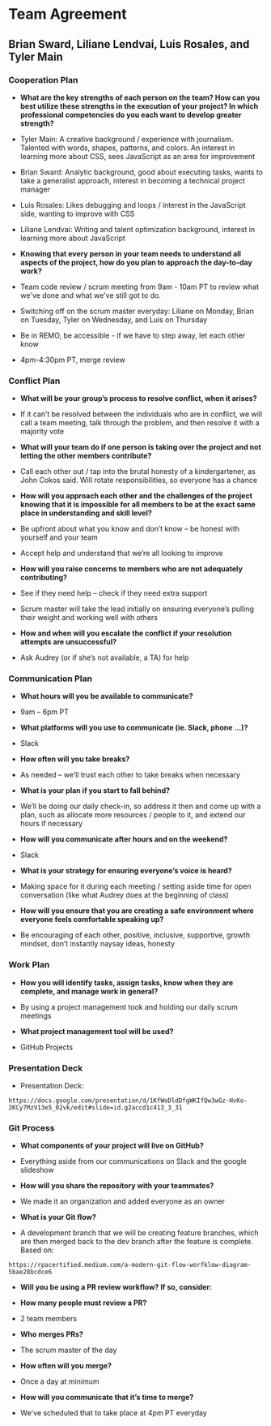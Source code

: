 # **Team Agreement**
## Brian Sward, Liliane Lendvai, Luis Rosales, and Tyler Main

### Cooperation Plan
- **What are the key strengths of each person on the team? How can you best utilize these strengths in the execution of your project? In which professional competencies do you each want to develop greater strength?**

- Tyler Main: A creative background / experience with journalism. Talented with words, shapes, patterns, and colors. An interest in learning more about CSS, sees JavaScript as an area for improvement
- Brian Sward: Analytic background, good about executing tasks, wants to take a generalist approach, interest in becoming a technical project manager
- Luis Rosales: Likes debugging and loops / interest in the JavaScript side, wanting to improve with CSS
- Liliane Lendvai: Writing and talent optimization background, interest in learning more about JavaScript

- **Knowing that every person in your team needs to understand all aspects of the project, how do you plan to approach the day-to-day work?**

- Team code review / scrum meeting from 9am - 10am PT to review what we've done and what we've still got to do.
- Switching off on the scrum master everyday: Liliane on Monday, Brian on Tuesday, Tyler on Wednesday, and Luis on Thursday
- Be in REMO, be accessible - if we have to step away, let each other know
- 4pm-4:30pm PT, merge review

### Conflict Plan

- **What will be your group’s process to resolve conflict, when it arises?**

- If it can’t be resolved between the individuals who are in conflict, we will call a team meeting, talk through the problem, and then resolve it with a majority vote

- **What will your team do if one person is taking over the project and not letting the other members contribute?**

- Call each other out / tap into the brutal honesty of a kindergartener, as John Cokos said. Will rotate responsibilities, so everyone has a chance

- **How will you approach each other and the challenges of the project knowing that it is impossible for all members to be at the exact same place in understanding and skill level?**

- Be upfront about what you know and don’t know – be honest with yourself and your team

- Accept help and understand that we’re all looking to improve

- **How will you raise concerns to members who are not adequately contributing?**

- See if they need help – check if they need extra support

- Scrum master will take the lead initially on ensuring everyone’s pulling their weight and working well with others

- **How and when will you escalate the conflict if your resolution attempts are unsuccessful?**

- Ask Audrey (or if she’s not available, a TA) for help

### Communication Plan

- **What hours will you be available to communicate?**

- 9am – 6pm PT


- **What platforms will you use to communicate (ie. Slack, phone …)?**

- Slack

- **How often will you take breaks?**

- As needed – we’ll trust each other to take breaks when necessary

- **What is your plan if you start to fall behind?**

- We’ll be doing our daily check-in, so address it then and come up with a plan, such as allocate more resources / people to it, and extend our hours if necessary

- **How will you communicate after hours and on the weekend?**

- Slack

- **What is your strategy for ensuring everyone’s voice is heard?**

- Making space for it during each meeting / setting aside time for open conversation (like what Audrey does at the beginning of class)

- **How will you ensure that you are creating a safe environment where everyone feels comfortable speaking up?**

- Be encouraging of each other, positive, inclusive, supportive, growth mindset, don’t instantly naysay ideas, honesty

### Work Plan

- **How you will identify tasks, assign tasks, know when they are complete, and manage work in general?**

- By using a project management took and holding our daily scrum meetings

- **What project management tool will be used?**

- GitHub Projects

### Presentation Deck

- Presentation Deck: 
```
https://docs.google.com/presentation/d/1KfWoDldDfgWKIfQw3wGz-HvKo-2KCy7MzV13e5_02vk/edit#slide=id.g2accd1c413_3_31
```

### Git Process

- **What components of your project will live on GitHub?**

- Everything aside from our communications on Slack and the google slideshow

- **How will you share the repository with your teammates?**

- We made it an organization and added everyone as an owner

- **What is your Git flow?**

- A development branch that we will be creating feature branches, which are then merged back to the dev branch after the feature is complete. Based on:

```
https://rpacertified.medium.com/a-modern-git-flow-worfklow-diagram-5bae28bcdce6
```

- **Will you be using a PR review workflow? If so, consider:**
- **How many people must review a PR?**

- 2 team members

- **Who merges PRs?**

- The scrum master of the day

- **How often will you merge?**

- Once a day at minimum

- **How will you communicate that it’s time to merge?**

- We've scheduled that to take place at 4pm PT everyday